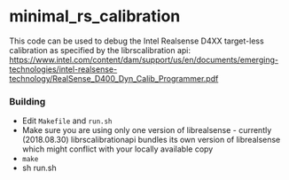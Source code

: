 # minimal_rs_calibration

This code can be used to debug the Intel Realsense D4XX target-less calibration as specified by the librscalibration api: https://www.intel.com/content/dam/support/us/en/documents/emerging-technologies/intel-realsense-technology/RealSense_D400_Dyn_Calib_Programmer.pdf

### Building

* Edit `Makefile` and `run.sh`
* Make sure you are using only one version of librealsense - currently (2018.08.30) librscalibrationapi bundles its own version of librealsense which might conflict with your locally available copy
* `make`
* sh run.sh
